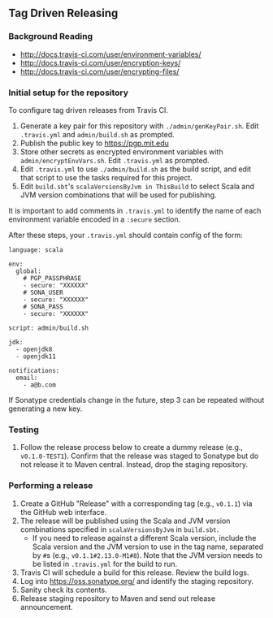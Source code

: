 ## Tag Driven Releasing

### Background Reading

  - http://docs.travis-ci.com/user/environment-variables/
  - http://docs.travis-ci.com/user/encryption-keys/
  - http://docs.travis-ci.com/user/encrypting-files/

### Initial setup for the repository

To configure tag driven releases from Travis CI.

  1. Generate a key pair for this repository with `./admin/genKeyPair.sh`.
     Edit `.travis.yml` and `admin/build.sh` as prompted.
  1. Publish the public key to https://pgp.mit.edu
  1. Store other secrets as encrypted environment variables with `admin/encryptEnvVars.sh`.
     Edit `.travis.yml` as prompted.
  1. Edit `.travis.yml` to use `./admin/build.sh` as the build script,
     and edit that script to use the tasks required for this project.
  1. Edit `build.sbt`'s `scalaVersionsByJvm in ThisBuild` to select Scala and JVM version
     combinations that will be used for publishing.

It is important to add comments in `.travis.yml` to identify the name
of each environment variable encoded in a `:secure` section.

After these steps, your `.travis.yml` should contain config of the form:

```
language: scala

env:
  global:
    # PGP_PASSPHRASE
    - secure: "XXXXXX"
    # SONA_USER
    - secure: "XXXXXX"
    # SONA_PASS
    - secure: "XXXXXX"

script: admin/build.sh

jdk:
  - openjdk8
  - openjdk11

notifications:
  email:
    - a@b.com
```

If Sonatype credentials change in the future, step 3 can be repeated
without generating a new key.

### Testing

  1. Follow the release process below to create a dummy release (e.g., `v0.1.0-TEST1`).
     Confirm that the release was staged to Sonatype but do not release it to Maven
     central. Instead, drop the staging repository.

### Performing a release

  1. Create a GitHub "Release" with a corresponding tag (e.g., `v0.1.1`) via the GitHub
     web interface.
  1. The release will be published using the Scala and JVM version combinations specified
     in `scalaVersionsByJvm` in `build.sbt`.
     - If you need to release against a different Scala version, include the Scala version
       and the JVM version to use in the tag name, separated by `#`s (e.g., `v0.1.1#2.13.0-M1#8`).
       Note that the JVM version needs to be listed in `.travis.yml` for the build to run.
  1. Travis CI will schedule a build for this release. Review the build logs.
  1. Log into https://oss.sonatype.org/ and identify the staging repository.
  1. Sanity check its contents.
  1. Release staging repository to Maven and send out release announcement.
